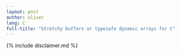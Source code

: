 ```yaml
---
layout: post
author: oliver
lang: C
full-title: "Stretchy buffers or typesafe dynamic arrays for C"
---
```



{% include disclaimer.md %}
